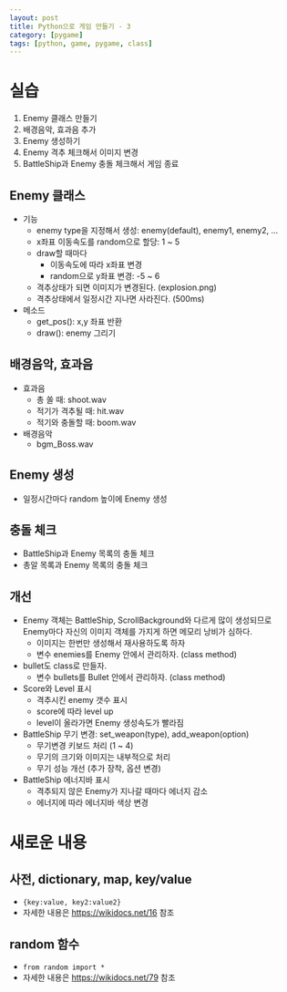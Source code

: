 ```yaml
---
layout: post
title: Python으로 게임 만들기 - 3
category: [pygame]
tags: [python, game, pygame, class]
---
```



# 실습
1. Enemy 클래스 만들기
1. 배경음악, 효과음 추가
1. Enemy 생성하기
1. Enemy 격추 체크해서 이미지 변경
1. BattleShip과 Enemy 충돌 체크해서 게임 종료

## Enemy 클래스
* 기능
    - enemy type을 지정해서 생성: enemy(default), enemy1, enemy2, ...
    - x좌표 이동속도를 random으로 할당: 1 ~ 5
    - draw할 때마다
        * 이동속도에 따라 x좌표 변경
        * random으로 y좌표 변경: -5 ~ 6
    - 격추상태가 되면 이미지가 변경된다. (explosion.png)
    - 격추상태에서 일정시간 지나면 사라진다. (500ms)
* 메소드
    - get_pos(): x,y 좌표 반환
    - draw(): enemy 그리기

## 배경음악, 효과음
* 효과음
    - 총 쏠 때: shoot.wav
    - 적기가 격추될 때: hit.wav
    - 적기와 충돌할 때: boom.wav
* 배경음악
    - bgm_Boss.wav

## Enemy 생성
* 일정시간마다 random 높이에 Enemy 생성

## 충돌 체크
* BattleShip과 Enemy 목록의 충돌 체크
* 총알 목록과 Enemy 목록의 충돌 체크

## 개선
* Enemy 객체는 BattleShip, ScrollBackground와 다르게 많이 생성되므로 Enemy마다 자신의 이미지 객체를 가지게 하면 메모리 낭비가 심하다.
    - 이미지는 한번만 생성해서 재사용하도록 하자
    - 변수 enemies를 Enemy 안에서 관리하자. (class method)
* bullet도 class로 만들자.
    - 변수 bullets를 Bullet 안에서 관리하자. (class method)
* Score와 Level 표시
    - 격추시킨 enemy 갯수 표시
    - score에 따라 level up
    - level이 올라가면 Enemy 생성속도가 빨라짐
* BattleShip 무기 변경: set_weapon(type), add_weapon(option)
    - 무기변경 키보드 처리 (1 ~ 4)
    - 무기의 크기와 이미지는 내부적으로 처리
    - 무기 성능 개선 (추가 장착, 옵션 변경)
* BattleShip 에너지바 표시
    - 격추되지 않은 Enemy가 지나갈 때마다 에너지 감소
    - 에너지에 따라 에너지바 색상 변경

# 새로운 내용
## 사전, dictionary, map, key/value
* `{key:value, key2:value2}`
* 자세한 내용은 <https://wikidocs.net/16> 참조

## random 함수
* `from random import *`
* 자세한 내용은 <https://wikidocs.net/79> 참조
